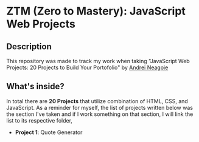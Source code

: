 # ZTM (Zero to Mastery): JavaScript Web Projects

## Description

This repository was made to track my work when taking "JavaScript Web Projects: 20 Projects to Build Your Portofolio" by [Andrei Neagoie](https://twitter.com/andreineagoie)

## What's inside?

In total there are **20 Projects** that utilize combination of HTML, CSS, and JavaScript. As a reminder for myself, the list of projects written below was the section I've taken and if I work something on that section, I will link the list to its respective folder,

- **Project 1**: Quote Generator

